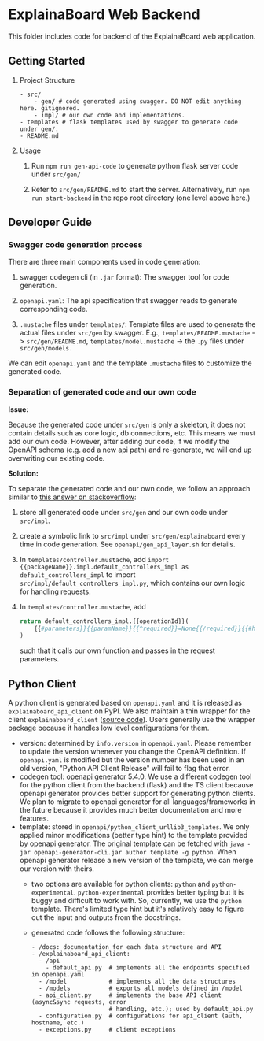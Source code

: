 # ExplainaBoard Web Backend

This folder includes code for backend of the ExplainaBoard web application.

## Getting Started

1. Project Structure

    ```text
    - src/
        - gen/ # code generated using swagger. DO NOT edit anything here. gitignored.
        - impl/ # our own code and implementations.
    - templates # flask templates used by swagger to generate code under gen/.
    - README.md
    ```

2. Usage

    1. Run `npm run gen-api-code` to generate python flask server code under `src/gen/`

    2. Refer to `src/gen/README.md` to start the server. Alternatively, run
       `npm run start-backend` in the repo root directory (one level above here.)

## Developer Guide

### Swagger code generation process

There are three main components used in code generation:

1. swagger codegen cli (in `.jar` format): The swagger tool for code generation.

2. `openapi.yaml`: The api specification that swagger reads to generate corresponding code.

3. `.mustache` files under `templates/`: Template files are used to generate the actual
   files under `src/gen` by swagger. E.g.,
   `templates/README.mustache` -> `src/gen/README.md`,
   `templates/model.mustache` -> the `.py` files under `src/gen/models.`

We can edit `openapi.yaml` and the template `.mustache` files to customize the generated
code.

### Separation of generated code and our own code

**Issue:**

Because the generated code under `src/gen` is only a skeleton, it does not contain
details such as core logic, db connections, etc. This means we must add our own code.
However, after adding our code, if we modify the OpenAPI schema (e.g. add a new api
path) and re-generate, we will end up overwriting our existing code.

**Solution:**

To separate the generated code and our own code, we follow an approach similar to
[this answer on stackoverflow](https://stackoverflow.com/questions/45680298/cleanest-way-to-glue-generated-flask-app-code-swagger-codegen-to-backend-imple/47554626#47554626):

1. store all generated code under `src/gen` and our own code under `src/impl`.
2. create a symbolic link to `src/impl` under `src/gen/explainaboard` every time in code
   generation. See `openapi/gen_api_layer.sh` for details.
3. In `templates/controller.mustache`, add
   ```import {{packageName}}.impl.default_controllers_impl as default_controllers_impl```
   to import `src/impl/default_controllers_impl.py`, which contains our own logic for
   handling requests.

4. In `templates/controller.mustache`, add

   ```python
   return default_controllers_impl.{{operationId}}(
       {{#parameters}}{{paramName}}{{^required}}=None{{/required}}{{#hasMore}}, {{/hasMore}}{{/parameters}}
   )
   ```

   such that it calls our own function and passes in the request parameters.

## Python Client

A python client is generated based on `openapi.yaml` and it is released as
`explainaboard_api_client` on PyPI. We also maintain a thin wrapper for the client
`explainaboard_client` ([source code](https://github.com/neulab/explainaboard_client)).
Users generally use the wrapper package because it handles low level configurations for them.

- version: determined by `info.version` in `openapi.yaml`. Please remember to update the
  version whenever you change the OpenAPI definition. If `openapi.yaml` is modified but
  the version number has been used in an old version, "Python API Client Release" will
  fail to flag that error.
- codegen tool: [openapi generator](https://github.com/OpenAPITools/openapi-generator)
  5.4.0. We use a different codegen tool for the python client from the backend (flask)
  and the TS client because openapi generator provides better support for generating
  python clients. We plan to migrate to openapi generator for all languages/frameworks
  in the future because it provides much better documentation and more features.
- template: stored in `openapi/python_client_urllib3_templates`. We only applied minor
  modifications (better type hint) to the template provided by openapi generator. The
  original template can be fetched with
  `java -jar openapi-generator-cli.jar author template -g python`. When openapi
  generator release a new version of the template, we can merge our version with theirs.
  - two options are available for python clients: `python` and `python-experimental`.
    `python-experimental` provides better typing but it is buggy and difficult to work
    with. So, currently, we use the `python` template. There's limited type hint but
    it's relatively easy to figure out the input and outputs from the docstrings.

  - generated code follows the following structure:

    ```text
    - /docs: documentation for each data structure and API
    - /explainaboard_api_client:
      - /api
        - default_api.py  # implements all the endpoints specified in openapi.yaml
      - /model            # implements all the data structures
      - /models           # exports all models defined in /model
      - api_client.py     # implements the base API client (async&sync requests, error
                          # handling, etc.); used by default_api.py
      - configuration.py  # configurations for api_client (auth, hostname, etc.)
      - exceptions.py     # client exceptions
    ```
